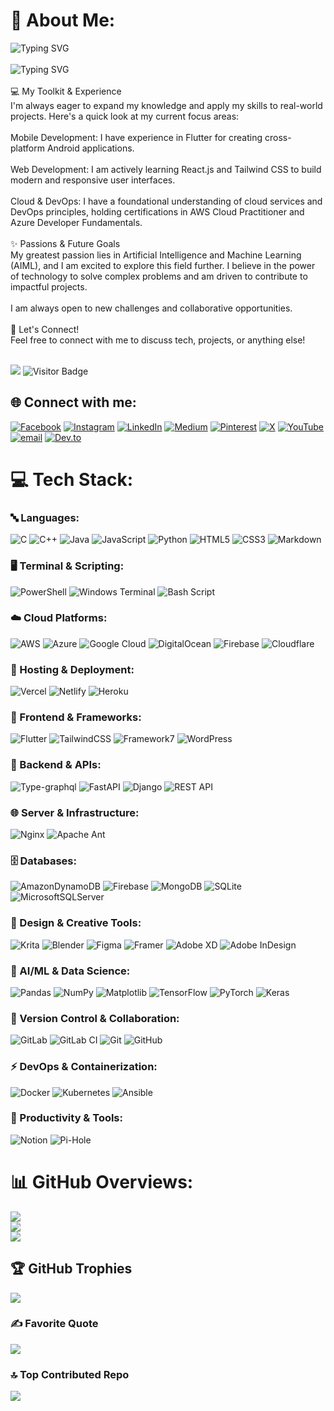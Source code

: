 # 💫 About Me:
![Typing SVG](https://readme-typing-svg.herokuapp.com?lines=%F0%9F%91%8B+Hi,+I'm+H.M.+Ashis+Rahman)<br><br> ![Typing SVG](https://readme-typing-svg.herokuapp.com?font=Fira+Code&size=20&duration=3000&pause=1000&color=41E5D1&center=true&vCenter=true&lines=A+Software+Engineering+Student;Passionate+about+AIML;Building+with+Flutter;Certified+in+Cloud+&++DevOps)
<br><br>💻 My Toolkit & Experience<br>I'm always eager to expand my knowledge and apply my skills to real-world projects. Here's a quick look at my current focus areas:<br><br>Mobile Development: I have experience in Flutter for creating cross-platform Android applications.<br><br>Web Development: I am actively learning React.js and Tailwind CSS to build modern and responsive user interfaces.<br><br>Cloud & DevOps: I have a foundational understanding of cloud services and DevOps principles, holding certifications in AWS Cloud Practitioner and Azure Developer Fundamentals.<br><br>✨ Passions & Future Goals<br>My greatest passion lies in Artificial Intelligence and Machine Learning (AIML), and I am excited to explore this field further. I believe in the power of technology to solve complex problems and am driven to contribute to impactful projects.<br><br>I am always open to new challenges and collaborative opportunities.<br><br>🤝 Let's Connect!<br>Feel free to connect with me to discuss tech, projects, or anything else!<br><br>

![](https://komarev.com/ghpvc/?username=rahmanashis01&color=blue)
![Visitor Badge](https://visitor-badge.laobi.icu/badge?page_id=rahmanashis01)

## 🌐 Connect with me:
[![Facebook](https://img.shields.io/badge/Facebook-%231877F2.svg?logo=Facebook&logoColor=white)](https://facebook.com/ashis.rahman.5) [![Instagram](https://img.shields.io/badge/Instagram-%23E4405F.svg?logo=Instagram&logoColor=white)](https://instagram.com/rahmanashis) [![LinkedIn](https://img.shields.io/badge/LinkedIn-%230077B5.svg?logo=linkedin&logoColor=white)](https://linkedin.com/in/h-m-ashis-rahman-526772381/) [![Medium](https://img.shields.io/badge/Medium-12100E?logo=medium&logoColor=white)](https://medium.com/@ashis242-35-407) [![Pinterest](https://img.shields.io/badge/Pinterest-%23E60023.svg?logo=Pinterest&logoColor=white)](https://pinterest.com/rahmanashis/) [![X](https://img.shields.io/badge/X-black.svg?logo=X&logoColor=white)](https://x.com/ashisrahman85) [![YouTube](https://img.shields.io/badge/YouTube-%23FF0000.svg?logo=YouTube&logoColor=white)](https://youtube.com/@@ashisrahman3119) [![email](https://img.shields.io/badge/Email-D14836?logo=gmail&logoColor=white)](mailto:ashis242-35-407@diu.edu.bd) [![Dev.to](https://img.shields.io/badge/dev.to-0A0A0A?logo=dev.to&logoColor=white)](https://dev.to/ashisrahman)

# 💻 Tech Stack:

### 🔤 Languages:
![C](https://img.shields.io/badge/c-%2300599C.svg?style=for-the-badge&logo=c&logoColor=white) ![C++](https://img.shields.io/badge/c++-%2300599C.svg?style=for-the-badge&logo=c%2B%2B&logoColor=white) ![Java](https://img.shields.io/badge/java-%23ED8B00.svg?style=for-the-badge&logo=openjdk&logoColor=white) ![JavaScript](https://img.shields.io/badge/javascript-%23323330.svg?style=for-the-badge&logo=javascript&logoColor=%23F7DF1E) ![Python](https://img.shields.io/badge/python-3670A0?style=for-the-badge&logo=python&logoColor=ffdd54) ![HTML5](https://img.shields.io/badge/html5-%23E34F26.svg?style=for-the-badge&logo=html5&logoColor=white) ![CSS3](https://img.shields.io/badge/css3-%231572B6.svg?style=for-the-badge&logo=css3&logoColor=white) ![Markdown](https://img.shields.io/badge/markdown-%23000000.svg?style=for-the-badge&logo=markdown&logoColor=white)

### 🖥️ Terminal & Scripting:
![PowerShell](https://img.shields.io/badge/PowerShell-%235391FE.svg?style=for-the-badge&logo=powershell&logoColor=white) ![Windows Terminal](https://img.shields.io/badge/Windows%20Terminal-%234D4D4D.svg?style=for-the-badge&logo=windows-terminal&logoColor=white) ![Bash Script](https://img.shields.io/badge/bash_script-%23121011.svg?style=for-the-badge&logo=gnu-bash&logoColor=white)

### ☁️ Cloud Platforms:
![AWS](https://img.shields.io/badge/AWS-%23FF9900.svg?style=for-the-badge&logo=amazon-aws&logoColor=white) ![Azure](https://img.shields.io/badge/azure-%230072C6.svg?style=for-the-badge&logo=microsoftazure&logoColor=white) ![Google Cloud](https://img.shields.io/badge/GoogleCloud-%234285F4.svg?style=for-the-badge&logo=google-cloud&logoColor=white) ![DigitalOcean](https://img.shields.io/badge/DigitalOcean-%230167ff.svg?style=for-the-badge&logo=digitalOcean&logoColor=white) ![Firebase](https://img.shields.io/badge/firebase-%23039BE5.svg?style=for-the-badge&logo=firebase) ![Cloudflare](https://img.shields.io/badge/Cloudflare-F38020?style=for-the-badge&logo=Cloudflare&logoColor=white)

### 🚀 Hosting & Deployment:
![Vercel](https://img.shields.io/badge/vercel-%23000000.svg?style=for-the-badge&logo=vercel&logoColor=white) ![Netlify](https://img.shields.io/badge/netlify-%23000000.svg?style=for-the-badge&logo=netlify&logoColor=#00C7B7) ![Heroku](https://img.shields.io/badge/heroku-%23430098.svg?style=for-the-badge&logo=heroku&logoColor=white)

### 🎨 Frontend & Frameworks:
![Flutter](https://img.shields.io/badge/Flutter-%2302569B.svg?style=for-the-badge&logo=Flutter&logoColor=white) ![TailwindCSS](https://img.shields.io/badge/tailwindcss-%2338B2AC.svg?style=for-the-badge&logo=tailwind-css&logoColor=white) ![Framework7](https://img.shields.io/badge/framework7-%23EE350F.svg?style=for-the-badge&logo=framework7&logoColor=white) ![WordPress](https://img.shields.io/badge/WordPress-%23117AC9.svg?style=for-the-badge&logo=WordPress&logoColor=white)

### 🔧 Backend & APIs:
![Type-graphql](https://img.shields.io/badge/-TypeGraphQL-%23C04392?style=for-the-badge) ![FastAPI](https://img.shields.io/badge/FastAPI-005571?style=for-the-badge&logo=fastapi) ![Django](https://img.shields.io/badge/django-%23092E20.svg?style=for-the-badge&logo=django&logoColor=white) ![REST API](https://img.shields.io/badge/REST-API-red?style=for-the-badge&logo=rest&logoColor=white)

### 🌐 Server & Infrastructure:
![Nginx](https://img.shields.io/badge/nginx-%23009639.svg?style=for-the-badge&logo=nginx&logoColor=white) ![Apache Ant](https://img.shields.io/badge/Apache%20Ant-A81C7D?style=for-the-badge&logo=Apache%20Ant&logoColor=white)

### 🗄️ Databases:
![AmazonDynamoDB](https://img.shields.io/badge/Amazon%20DynamoDB-4053D6?style=for-the-badge&logo=Amazon%20DynamoDB&logoColor=white) ![Firebase](https://img.shields.io/badge/firebase-a08021?style=for-the-badge&logo=firebase&logoColor=ffcd34) ![MongoDB](https://img.shields.io/badge/MongoDB-%234ea94b.svg?style=for-the-badge&logo=mongodb&logoColor=white) ![SQLite](https://img.shields.io/badge/sqlite-%2307405e.svg?style=for-the-badge&logo=sqlite&logoColor=white) ![MicrosoftSQLServer](https://img.shields.io/badge/Microsoft%20SQL%20Server-CC2927?style=for-the-badge&logo=microsoft%20sql%20server&logoColor=white)

### 🎨 Design & Creative Tools:
![Krita](https://img.shields.io/badge/Krita-203759?style=for-the-badge&logo=krita&logoColor=EEF37B) ![Blender](https://img.shields.io/badge/blender-%23F5792A.svg?style=for-the-badge&logo=blender&logoColor=white) ![Figma](https://img.shields.io/badge/figma-%23F24E1E.svg?style=for-the-badge&logo=figma&logoColor=white) ![Framer](https://img.shields.io/badge/Framer-black?style=for-the-badge&logo=framer&logoColor=blue) ![Adobe XD](https://img.shields.io/badge/Adobe%20XD-470137?style=for-the-badge&logo=Adobe%20XD&logoColor=#FF61F6) ![Adobe InDesign](https://img.shields.io/badge/Adobe%20InDesign-49021F?style=for-the-badge&logo=adobeindesign&logoColor=FF3366)

### 🤖 AI/ML & Data Science:
![Pandas](https://img.shields.io/badge/pandas-%23150458.svg?style=for-the-badge&logo=pandas&logoColor=white) ![NumPy](https://img.shields.io/badge/numpy-%23013243.svg?style=for-the-badge&logo=numpy&logoColor=white) ![Matplotlib](https://img.shields.io/badge/Matplotlib-%23ffffff.svg?style=for-the-badge&logo=Matplotlib&logoColor=black) ![TensorFlow](https://img.shields.io/badge/TensorFlow-%23FF6F00.svg?style=for-the-badge&logo=TensorFlow&logoColor=white) ![PyTorch](https://img.shields.io/badge/PyTorch-%23EE4C2C.svg?style=for-the-badge&logo=PyTorch&logoColor=white) ![Keras](https://img.shields.io/badge/Keras-%23D00000.svg?style=for-the-badge&logo=Keras&logoColor=white)

### 📂 Version Control & Collaboration:
![GitLab](https://img.shields.io/badge/gitlab-%23181717.svg?style=for-the-badge&logo=gitlab&logoColor=white) ![GitLab CI](https://img.shields.io/badge/gitlab%20CI-%23181717.svg?style=for-the-badge&logo=gitlab&logoColor=white) ![Git](https://img.shields.io/badge/git-%23F05033.svg?style=for-the-badge&logo=git&logoColor=white) ![GitHub](https://img.shields.io/badge/github-%23121011.svg?style=for-the-badge&logo=github&logoColor=white)

### ⚡ DevOps & Containerization:
![Docker](https://img.shields.io/badge/docker-%230db7ed.svg?style=for-the-badge&logo=docker&logoColor=white) ![Kubernetes](https://img.shields.io/badge/kubernetes-%23326ce5.svg?style=for-the-badge&logo=kubernetes&logoColor=white) ![Ansible](https://img.shields.io/badge/ansible-%231A1918.svg?style=for-the-badge&logo=ansible&logoColor=white)

### 📱 Productivity & Tools:
![Notion](https://img.shields.io/badge/Notion-%23000000.svg?style=for-the-badge&logo=notion&logoColor=white) ![Pi-Hole](https://img.shields.io/badge/pihole-%2396060C.svg?style=for-the-badge&logo=pi-hole&logoColor=white)

# 📊 GitHub Overviews:
![](https://github-readme-stats.vercel.app/api?username=rahmanashis01&theme=dark&hide_border=false&include_all_commits=true&count_private=true)<br/>
![](https://nirzak-streak-stats.vercel.app/?user=rahmanashis01&theme=dark&hide_border=false)<br/>
![](https://github-readme-stats.vercel.app/api/top-langs/?username=rahmanashis01&theme=dark&hide_border=false&include_all_commits=true&count_private=true&layout=compact)

## 🏆 GitHub Trophies
![](https://github-profile-trophy.vercel.app/?username=rahmanashis01&theme=radical&no-frame=false&no-bg=false&margin-w=4)

### ✍️ Favorite Quote
![](https://quotes-github-readme.vercel.app/api?type=horizontal&theme=radical)

### 🔝 Top Contributed Repo
![](https://github-contributor-stats.vercel.app/api?username=rahmanashis01&limit=5&theme=dark&combine_all_yearly_contributions=true)



<!-- Proudly created with GPRM ( [https://gprm.itsvg.in](https://gprm.itsvg.in) ) -->
